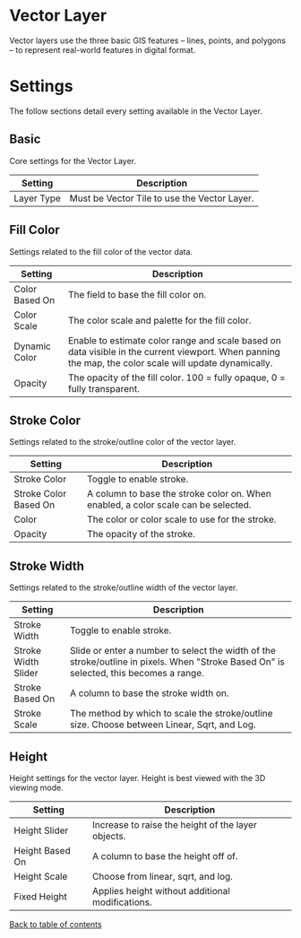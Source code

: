 # Vector Layer


Vector layers use the three basic GIS features – lines, points, and polygons – to represent real-world features in digital format.


<!-- Image -->

# Settings

The follow sections detail every setting available in the Vector Layer.

## Basic

Core settings for the Vector Layer.

| Setting    | Description                                  |
| ---------- | -------------------------------------------- |
| Layer Type | Must be Vector Tile to use the Vector Layer. |

## Fill Color

Settings related to the fill color of the vector data.

| Setting        | Description                                                                                                                                            |
| -------------- | ------------------------------------------------------------------------------------------------------------------------------------------------------ |
| Color Based On | The field to base the fill color on.                                                                                                                   |
| Color Scale    | The color scale and palette for the fill color.                                                                     |
| Dynamic Color  | Enable to estimate color range and scale based on data visible in the current viewport. When panning the map, the color scale will update dynamically. |
| Opacity        | The opacity of the fill color. 100 = fully opaque, 0 = fully transparent.                                                                              |

## Stroke Color

Settings related to the stroke/outline color of the vector layer.

| Setting               | Description                                                                        |
| --------------------- | ---------------------------------------------------------------------------------- |
| Stroke Color          | Toggle to enable stroke.                                                           |
| Stroke Color Based On | A column to base the stroke color on. When enabled, a color scale can be selected. |
| Color                 | The color or color scale to use for the stroke.                                    |
| Opacity               | The opacity of the stroke.                                                         |

## Stroke Width

Settings related to the stroke/outline width of the vector layer.

| Setting             | Description                                                                                                                            |
| ------------------- | -------------------------------------------------------------------------------------------------------------------------------------- |
| Stroke Width        | Toggle to enable stroke.                                                                                                               |
| Stroke Width Slider | Slide or enter a number to select the width of the stroke/outline in pixels. When "Stroke Based On" is selected, this becomes a range. |
| Stroke Based On     | A column to base the stroke width on.                                                                                                  |
| Stroke Scale        | The method by which to scale the stroke/outline size. Choose between Linear, Sqrt, and Log.                                            |

## Height

Height settings for the vector layer. Height is best viewed with the 3D  viewing mode.

| Setting         | Description                                        |
| --------------- | -------------------------------------------------- |
| Height Slider   | Increase to raise the height of the layer objects. |
| Height Based On | A column to base the height off of.                |
| Height Scale    | Choose from linear, sqrt, and log.                 |
| Fixed Height    | Applies height without additional modifications.   |



[Back to table of contents](../README.md)
